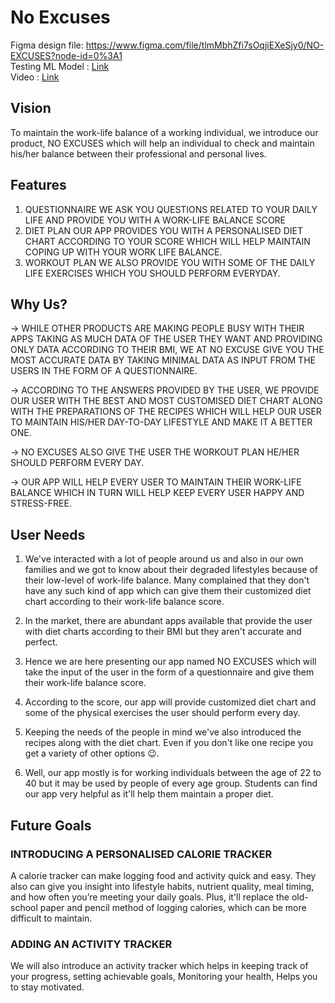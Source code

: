 # No Excuses

Figma design file: https://www.figma.com/file/tlmMbhZfi7sOqjiEXeSjy0/NO-EXCUSES?node-id=0%3A1
<br />
Testing ML Model : [Link](https://no-excuses-api.herokuapp.com/?FRUITS_VEGGIES=5&DAILY_STRESS=2&PLACES_VISITED=1&CORE_CIRCLE=2&SUPPORTING_OTHERS=10&SOCIAL_NETWORK=10&ACHIEVEMENT=5&DONATION=1&BMI_RANGE=3&TODO_COMPLETED=7&FLOW=4&DAILY_STEPS=1&LIVE_VISION=5&SLEEP_HOURS=8&LOST_VACATION=5&DAILY_SHOUTING=2&SUFFICIENT_INCOME=3&PERSONAL_AWARDS=1&TIME_FOR_PASSION=8&WEEKLY_MEDITATION=3&GENDER=0)
<br />
Video : [Link](https://drive.google.com/file/d/17Bj1icONt-W49Vq3aD09iMAw8WVL2DkF/view?usp=sharing)

## Vision
To maintain the work-life balance of  a working individual, we introduce  our product, NO EXCUSES which will  help an individual to check and  maintain his/her balance between  their professional and personal lives.

## Features
1. QUESTIONNAIRE
  WE ASK YOU QUESTIONS RELATED TO YOUR  DAILY LIFE AND PROVIDE YOU WITH A  WORK-LIFE BALANCE SCORE
2. DIET PLAN
  OUR APP PROVIDES YOU WITH A  PERSONALISED DIET CHART ACCORDING TO  YOUR SCORE WHICH WILL HELP MAINTAIN  COPING UP WITH YOUR WORK LIFE BALANCE.
3. WORKOUT PLAN
  WE ALSO PROVIDE YOU WITH SOME OF THE  DAILY LIFE EXERCISES WHICH YOU SHOULD  PERFORM EVERYDAY.

## Why Us?
-> WHILE OTHER PRODUCTS ARE MAKING PEOPLE BUSY WITH THEIR APPS TAKING AS MUCH DATA OF THE USER  THEY WANT AND PROVIDING ONLY DATA ACCORDING TO THEIR BMI, WE AT NO EXCUSE GIVE YOU THE MOST  ACCURATE DATA BY TAKING MINIMAL DATA AS INPUT FROM THE USERS IN THE FORM OF A QUESTIONNAIRE.

-> ACCORDING TO THE ANSWERS PROVIDED BY THE USER, WE PROVIDE OUR USER WITH THE BEST AND MOST  CUSTOMISED DIET CHART ALONG WITH THE PREPARATIONS OF THE RECIPES WHICH WILL HELP OUR USER  TO MAINTAIN HIS/HER DAY-TO-DAY LIFESTYLE AND MAKE IT A BETTER ONE.

-> NO EXCUSES ALSO GIVE THE USER THE WORKOUT PLAN HE/HER SHOULD PERFORM EVERY DAY.

-> OUR APP WILL HELP EVERY USER TO MAINTAIN THEIR WORK-LIFE BALANCE WHICH IN TURN WILL HELP KEEP  EVERY USER HAPPY AND STRESS-FREE.

## User Needs
1. We've interacted with a lot of people around us and also in our own families and we got to know about  their degraded lifestyles because of their low-level of work-life balance. Many complained that they don't  have any such kind of app which can give them their customized diet chart according to their work-life  balance score.

2. In the market, there are abundant apps available that provide the user with diet charts according to their  BMI but they aren't accurate and perfect.

3. Hence we are here presenting our app named NO EXCUSES which will take the input of the user in the  form of a questionnaire and give them their work-life balance score.

4. According to the score, our app will provide customized diet chart and some of the physical exercises the  user should perform every day.

5. Keeping the needs of the people in mind we've also introduced the recipes along with the diet chart. Even  if you don't like one recipe you get a variety of other options 😉.

6. Well, our app mostly is for working individuals between the age of 22 to 40 but it may be used by people  of every age group. Students can find our app very helpful as it'll help them maintain a proper diet.

## Future Goals
### INTRODUCING A PERSONALISED CALORIE TRACKER
A calorie tracker can make logging food and activity quick and easy. They also can give you insight into lifestyle  habits, nutrient quality, meal timing, and how often you’re meeting your daily goals. Plus, it'll replace the old-school  paper and pencil method of logging calories, which can be more difficult to maintain.
### ADDING AN ACTIVITY TRACKER
We will also introduce an activity tracker which helps in keeping track of your progress, setting achievable goals,  Monitoring your health, Helps you to stay motivated.


